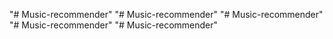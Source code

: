 "# Music-recommender" 
"# Music-recommender" 
"# Music-recommender" 
"# Music-recommender" 
"# Music-recommender" 
